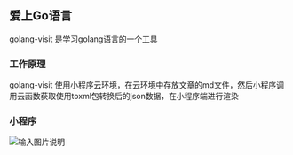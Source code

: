 ## 爱上Go语言
golang-visit 是学习golang语言的一个工具

### 工作原理
golang-visit 使用小程序云环境，在云环境中存放文章的md文件，然后小程序调用云函数获取使用toxml包转换后的json数据，在小程序端进行渲染

### 小程序
![输入图片说明](https://images.gitee.com/uploads/images/2019/0131/101857_e5398b5c_90803.jpeg "gh_47e307f4f905_258.jpg")

